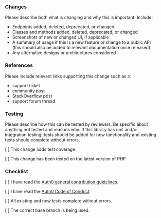 ### Changes

Please describe both what is changing and why this is important. Include:

- Endpoints added, deleted, deprecated, or changed
- Classes and methods added, deleted, deprecated, or changed
- Screenshots of new or changed UI, if applicable
- A summary of usage if this is a new feature or change to a public API (this should also be added to relevant documentation once released)
- Any alternative designs or architectures considered

### References

Please include relevant links supporting this change such as a:

- support ticket
- community post
- StackOverflow post
- support forum thread

### Testing

Please describe how this can be tested by reviewers. Be specific about anything not tested and reasons why. If this library has unit and/or integration testing, tests should be added for new functionality and existing tests should complete without errors. 

[ ] This change adds test coverage

[ ] This change has been tested on the latest version of PHP

### Checklist

[ ] I have read the [Auth0 general contribution guidelines](https://github.com/auth0/open-source-template/blob/master/GENERAL-CONTRIBUTING.md).

[ ] I have read the [Auth0 Code of Conduct](https://github.com/auth0/open-source-template/blob/master/CODE-OF-CONDUCT.md).

[ ] All existing and new tests complete without errors.

[ ] The correct base branch is being used.
